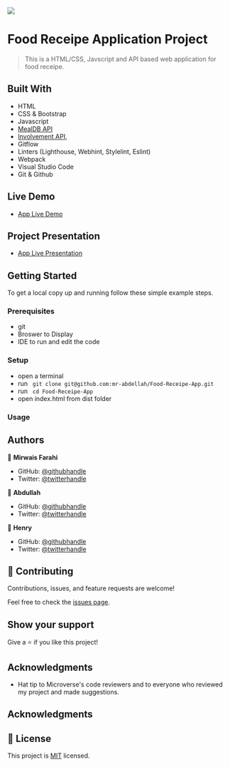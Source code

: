 ![](https://img.shields.io/badge/Microverse-blueviolet) 

# Food Receipe Application Project

> This is a HTML/CSS, Javscript and API based web application for food receipe.

## Built With

- HTML
- CSS & Bootstrap
- Javascript
- [MealDB API](https://www.themealdb.com/api.php)
- [Involvement API](https://www.notion.so/microverse/Involvement-API-869e60b5ad104603aa6db59e08150270),
- Gitflow
- Linters (Lighthouse, Webhint, Stylelint, Eslint)
- Webpack
- Visual Studio Code
- Git & Github

## Live Demo

- [App Live Demo](https://github.com/mr-abdellah/Food-Receipe-App/dist)

## Project Presentation
- [App Live Presentation](https://drive.google.com/file/d/1NzgBYlAY_0A3NmkrXPJx2qtTWX6NiBeh/view?usp=sharing )

## Getting Started

To get a local copy up and running follow these simple example steps.

### Prerequisites

- git
- Broswer to Display
- IDE to run and edit the code

### Setup

- open a terminal
- run ``` git clone git@github.com:mr-abdellah/Food-Receipe-App.git```
- run ``` cd Food-Receipe-App```
- open index.html from dist folder

### Usage

## Authors

👤 **Mirwais Farahi**

- GitHub: [@githubhandle](https://github.com/mirwaisfarahi)
- Twitter: [@twitterhandle](https://twitter.com/farahi92)

👤 **Abdullah**

- GitHub: [@githubhandle](https://github.com/mr-abdellah)
- Twitter: [@twitterhandle](https://twitter.com/belkaiduus)

👤 **Henry**

- GitHub: [@githubhandle](https://github.com/henrycode460)
- Twitter: [@twitterhandle](https://twitter.com/460code)

## 🤝 Contributing

Contributions, issues, and feature requests are welcome!

Feel free to check the [issues page](../../issues/).

## Show your support

Give a ⭐️ if you like this project!

## Acknowledgments

- Hat tip to Microverse's code reviewers and to everyone who reviewed my project and made suggestions.

## Acknowledgments

## 📝 License

This project is [MIT](./MIT.md) licensed.
